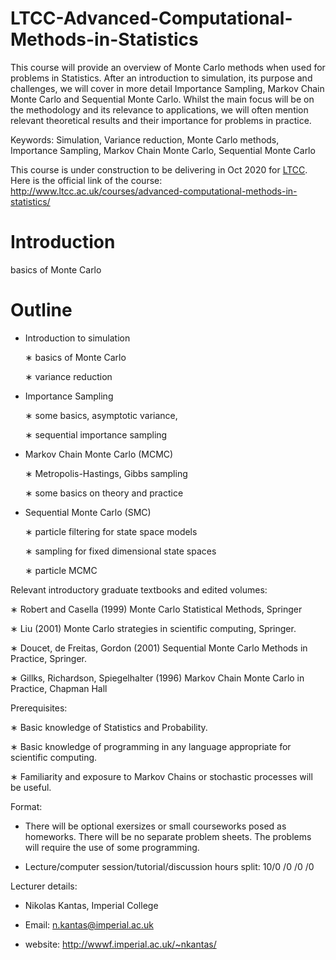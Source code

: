 # LTCC-Advanced-Computational-Methods-in-Statistics
This course will provide an overview of Monte Carlo methods when used for problems in Statistics. After an introduction to simulation, its purpose and challenges, we will cover in more detail Importance Sampling, Markov Chain Monte Carlo and Sequential Monte Carlo. Whilst the main focus will be on the methodology and its relevance to applications, we will often mention relevant theoretical results and their importance for problems in practice. 

Keywords: Simulation, Variance reduction, Monte Carlo methods, Importance Sampling, Markov Chain Monte Carlo, Sequential Monte Carlo

This course is under construction to be delivering in Oct 2020 for [LTCC](http://www.ltcc.ac.uk/). Here is the official link of the course: http://www.ltcc.ac.uk/courses/advanced-computational-methods-in-statistics/

# Introduction

basics of Monte Carlo

# Outline

* Introduction to simulation
  
  ∗ basics of Monte Carlo 
  
  ∗ variance reduction

* Importance Sampling
  
  ∗ some basics, asymptotic variance, 
  
  ∗ sequential importance sampling

* Markov Chain Monte Carlo (MCMC)
  
  ∗ Metropolis-Hastings, Gibbs sampling 
  
  ∗ some basics on theory and practice 

* Sequential Monte Carlo (SMC)
  
  ∗ particle filtering for state space models
  
  ∗ sampling for fixed dimensional state spaces
  
  ∗ particle MCMC
  
Relevant introductory graduate textbooks and edited volumes:

  ∗ Robert and Casella (1999) Monte Carlo Statistical Methods, Springer 
  
  ∗ Liu (2001) Monte Carlo strategies in scientific computing, Springer.
  
  ∗ Doucet, de Freitas, Gordon (2001) Sequential Monte Carlo Methods in Practice, Springer.
  
  ∗ Gillks, Richardson, Spiegelhalter (1996) Markov Chain Monte Carlo in Practice, Chapman Hall

Prerequisites: 

  ∗ Basic knowledge of Statistics and Probability. 
  
  ∗ Basic knowledge of programming in any language appropriate for scientific computing.
  
  ∗ Familiarity and exposure to Markov Chains or stochastic processes will be useful.

Format:

  * There will be optional exersizes or small courseworks posed as homeworks. There will be no separate problem sheets. The problems will require the use of some programming.

*  Lecture/computer session/tutorial/discussion hours split: 10/0 /0 /0 /0

Lecturer details:

  * Nikolas Kantas, Imperial College
 
  * Email: n.kantas@imperial.ac.uk

  * website: http://wwwf.imperial.ac.uk/~nkantas/

